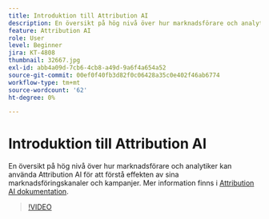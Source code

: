 ```yaml
---
title: Introduktion till Attribution AI
description: En översikt på hög nivå över hur marknadsförare och analytiker kan använda Attribution AI för att förstå effekten av sina marknadsföringskanaler och kampanjer.
feature: Attribution AI
role: User
level: Beginner
jira: KT-4808
thumbnail: 32667.jpg
exl-id: abb4a09d-7cb6-4cb8-a49d-9a6f4a654a52
source-git-commit: 00ef0f40fb3d82f0c06428a35c0e402f46ab6774
workflow-type: tm+mt
source-wordcount: '62'
ht-degree: 0%

---
```


# Introduktion till Attribution AI

En översikt på hög nivå över hur marknadsförare och analytiker kan använda Attribution AI för att förstå effekten av sina marknadsföringskanaler och kampanjer. Mer information finns i [Attribution AI dokumentation](https://experienceleague.adobe.com/docs/experience-platform/intelligent-services/attribution-ai/overview.html).

>[!VIDEO](https://video.tv.adobe.com/v/32667?learn=on)
